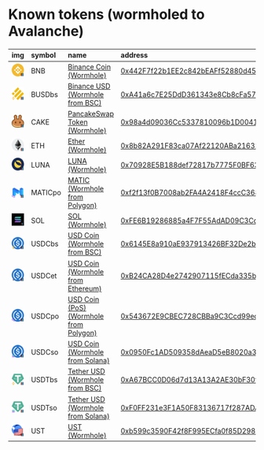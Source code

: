 
Known tokens (wormholed to Avalanche)
===================================
  
| img                                                                                                    | symbol   | name                                                                             | address                                                                                                             | origin   | sourceAddress                                                                                                            | markets                                        | symbol   |
|:-------------------------------------------------------------------------------------------------------|:---------|:---------------------------------------------------------------------------------|:--------------------------------------------------------------------------------------------------------------------|:---------|:-------------------------------------------------------------------------------------------------------------------------|:-----------------------------------------------|:-----------------|
| ![BNB](https://raw.githubusercontent.com/certusone/wormhole-token-list/main/assets/BNB_wh.png)         | BNB      | [Binance Coin (Wormhole)](http://coingecko.com/en/coins/binance-coin)            | [0x442F7f22b1EE2c842bEAFf52880d4573E9201158](https://snowtrace.io/token/0x442F7f22b1EE2c842bEAFf52880d4573E9201158) | bsc      | [0xbb4CdB9CBd36B01bD1cBaEBF2De08d9173bc095c](https://bscscan.com/address/0xbb4CdB9CBd36B01bD1cBaEBF2De08d9173bc095c)     |                                                | BNB              |
| ![BUSDbs](https://raw.githubusercontent.com/certusone/wormhole-token-list/main/assets/BUSDbs_wh.png)   | BUSDbs   | [Binance USD (Wormhole from BSC)](http://coingecko.com/en/coins/binance-usd)     | [0xA41a6c7E25DdD361343e8Cb8cFa579bbE5eEdb7a](https://snowtrace.io/token/0xA41a6c7E25DdD361343e8Cb8cFa579bbE5eEdb7a) | bsc      | [0xe9e7cea3dedca5984780bafc599bd69add087d56](https://bscscan.com/address/0xe9e7cea3dedca5984780bafc599bd69add087d56)     |                                                | BUSDbs           |
| ![CAKE](https://raw.githubusercontent.com/certusone/wormhole-token-list/main/assets/CAKE_wh.png)       | CAKE     | [PancakeSwap Token (Wormhole)](http://coingecko.com/en/coins/pancakeswap)        | [0x98a4d09036Cc5337810096b1D004109686E56Afc](https://snowtrace.io/token/0x98a4d09036Cc5337810096b1D004109686E56Afc) | bsc      | [0x0e09fabb73bd3ade0a17ecc321fd13a19e81ce82](https://bscscan.com/address/0x0e09fabb73bd3ade0a17ecc321fd13a19e81ce82)     |                                                | CAKE             |
| ![ETH](https://raw.githubusercontent.com/certusone/wormhole-token-list/main/assets/ETH_wh.png)         | ETH      | [Ether (Wormhole)](http://coingecko.com/en/coins/ether)                          | [0x8b82A291F83ca07Af22120ABa21632088fC92931](https://snowtrace.io/token/0x8b82A291F83ca07Af22120ABa21632088fC92931) | ethereum | [0xc02aaa39b223fe8d0a0e5c4f27ead9083c756cc2](https://etherscan.io/address/0xc02aaa39b223fe8d0a0e5c4f27ead9083c756cc2)    |                                                | ETH              |
| ![LUNA](https://raw.githubusercontent.com/certusone/wormhole-token-list/main/assets/LUNA_wh.png)       | LUNA     | [LUNA (Wormhole)](http://coingecko.com/en/coins/terra-luna)                      | [0x70928E5B188def72817b7775F0BF6325968e563B](https://snowtrace.io/token/0x70928E5B188def72817b7775F0BF6325968e563B) | terra    | [uluna](https://finder.terra.money/columbus-5/address/uluna)                                                             |                                                | LUNA             |
| ![MATICpo](https://raw.githubusercontent.com/certusone/wormhole-token-list/main/assets/MATICpo_wh.png) | MATICpo  | [MATIC (Wormhole from Polygon)](http://coingecko.com/en/coins/polygon)           | [0xf2f13f0B7008ab2FA4A2418F4ccC3684E49D20Eb](https://snowtrace.io/token/0xf2f13f0B7008ab2FA4A2418F4ccC3684E49D20Eb) | polygon  | [0x0d500b1d8e8ef31e21c99d1db9a6444d3adf1270](https://polygonscan.com/address/0x0d500b1d8e8ef31e21c99d1db9a6444d3adf1270) |                                                | MATICpo          |
| ![SOL](https://raw.githubusercontent.com/certusone/wormhole-token-list/main/assets/SOL_wh.png)         | SOL      | [SOL (Wormhole)](http://coingecko.com/en/coins/solana)                           | [0xFE6B19286885a4F7F55AdAD09C3Cd1f906D2478F](https://snowtrace.io/token/0xFE6B19286885a4F7F55AdAD09C3Cd1f906D2478F) | solana   | [So11111111111111111111111111111111111111112](https://solscan.io/address/So11111111111111111111111111111111111111112)    | [trader joe](https://traderjoexyz.com/#/trade) | SOL              |
| ![USDCbs](https://raw.githubusercontent.com/certusone/wormhole-token-list/main/assets/USDCbs_wh.png)   | USDCbs   | [USD Coin (Wormhole from BSC)](http://coingecko.com/en/coins/usd-coin)           | [0x6145E8a910aE937913426BF32De2b26039728ACF](https://snowtrace.io/token/0x6145E8a910aE937913426BF32De2b26039728ACF) | bsc      | [0x8ac76a51cc950d9822d68b83fe1ad97b32cd580d](https://bscscan.com/address/0x8ac76a51cc950d9822d68b83fe1ad97b32cd580d)     |                                                | USDCbs           |
| ![USDCet](https://raw.githubusercontent.com/certusone/wormhole-token-list/main/assets/USDCet_wh.png)   | USDCet   | [USD Coin (Wormhole from Ethereum)](http://coingecko.com/en/coins/usd-coin)      | [0xB24CA28D4e2742907115fECda335b40dbda07a4C](https://snowtrace.io/token/0xB24CA28D4e2742907115fECda335b40dbda07a4C) | ethereum | [0xa0b86991c6218b36c1d19d4a2e9eb0ce3606eb48](https://etherscan.io/address/0xa0b86991c6218b36c1d19d4a2e9eb0ce3606eb48)    |                                                | USDCet           |
| ![USDCpo](https://raw.githubusercontent.com/certusone/wormhole-token-list/main/assets/USDCpo_wh.png)   | USDCpo   | [USD Coin (PoS) (Wormhole from Polygon)](http://coingecko.com/en/coins/usd-coin) | [0x543672E9CBEC728CBBa9C3Ccd99ed80aC3607FA8](https://snowtrace.io/token/0x543672E9CBEC728CBBa9C3Ccd99ed80aC3607FA8) | polygon  | [0x2791bca1f2de4661ed88a30c99a7a9449aa84174](https://polygonscan.com/address/0x2791bca1f2de4661ed88a30c99a7a9449aa84174) |                                                | USDCpo           |
| ![USDCso](https://raw.githubusercontent.com/certusone/wormhole-token-list/main/assets/USDCso_wh.png)   | USDCso   | [USD Coin (Wormhole from Solana)](http://coingecko.com/en/coins/usd-coin)        | [0x0950Fc1AD509358dAeaD5eB8020a3c7d8b43b9DA](https://snowtrace.io/token/0x0950Fc1AD509358dAeaD5eB8020a3c7d8b43b9DA) | solana   | [EPjFWdd5AufqSSqeM2qN1xzybapC8G4wEGGkZwyTDt1v](https://solscan.io/address/EPjFWdd5AufqSSqeM2qN1xzybapC8G4wEGGkZwyTDt1v)  |                                                | USDCso           |
| ![USDTbs](https://raw.githubusercontent.com/certusone/wormhole-token-list/main/assets/USDTbs_wh.png)   | USDTbs   | [Tether USD (Wormhole from BSC)](http://coingecko.com/en/coins/tether)           | [0xA67BCC0D06d7d13A13A2AE30bF30f1B434f5a28B](https://snowtrace.io/token/0xA67BCC0D06d7d13A13A2AE30bF30f1B434f5a28B) | bsc      | [0x55d398326f99059fF775485246999027B3197955](https://bscscan.com/address/0x55d398326f99059fF775485246999027B3197955)     |                                                | USDTbs           |
| ![USDTso](https://raw.githubusercontent.com/certusone/wormhole-token-list/main/assets/USDTso_wh.png)   | USDTso   | [Tether USD (Wormhole from Solana)](http://coingecko.com/en/coins/tether)        | [0xF0FF231e3F1A50F83136717f287ADAB862f89431](https://snowtrace.io/token/0xF0FF231e3F1A50F83136717f287ADAB862f89431) | solana   | [Es9vMFrzaCERmJfrF4H2FYD4KCoNkY11McCe8BenwNYB](https://solscan.io/address/Es9vMFrzaCERmJfrF4H2FYD4KCoNkY11McCe8BenwNYB)  |                                                | USDTso           |
| ![UST](https://raw.githubusercontent.com/certusone/wormhole-token-list/main/assets/UST_wh.png)         | UST      | [UST (Wormhole)](http://coingecko.com/en/coins/terra-usd)                        | [0xb599c3590F42f8F995ECfa0f85D2980B76862fc1](https://snowtrace.io/token/0xb599c3590F42f8F995ECfa0f85D2980B76862fc1) | terra    | [uusd](https://finder.terra.money/columbus-5/address/uusd)                                                               | [trader joe](https://traderjoexyz.com/#/trade) | UST              |